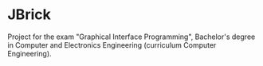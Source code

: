 # JBrick
Project for the exam "Graphical Interface Programming", Bachelor's degree in Computer and Electronics Engineering (curriculum Computer Engineering).
